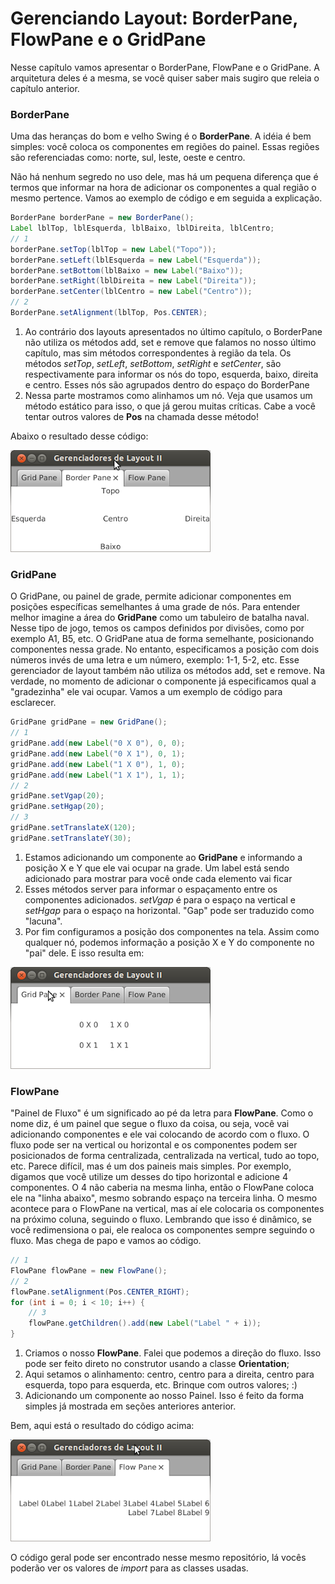 # Gerenciando Layout: BorderPane, FlowPane e o GridPane

Nesse capítulo vamos apresentar o BorderPane, FlowPane e o GridPane. A arquitetura deles é a mesma, se você quiser saber mais sugiro que releia o capítulo anterior.

### BorderPane

Uma das heranças do bom e velho Swing é o **BorderPane**. A idéia é bem simples: você coloca os componentes em regiões do painel. Essas regiões são referenciadas como: norte, sul, leste, oeste e centro.

Não há nenhum segredo no uso dele, mas há um pequena diferença que é termos que informar na hora de adicionar os componentes a qual região o mesmo pertence. Vamos ao exemplo de código e em seguida a explicação.

```java
BorderPane borderPane = new BorderPane();
Label lblTop, lblEsquerda, lblBaixo, lblDireita, lblCentro;
// 1
borderPane.setTop(lblTop = new Label("Topo"));
borderPane.setLeft(lblEsquerda = new Label("Esquerda"));
borderPane.setBottom(lblBaixo = new Label("Baixo"));
borderPane.setRight(lblDireita = new Label("Direita"));
borderPane.setCenter(lblCentro = new Label("Centro"));
// 2
BorderPane.setAlignment(lblTop, Pos.CENTER);
```

1. Ao contrário dos layouts apresentados no último capítulo, o BorderPane não utiliza os métodos add, set e remove que falamos no nosso último capítulo, mas sim métodos correspondentes à região da tela. Os métodos _setTop_, _setLeft_, _setBottom_, _setRight_ e _setCenter_, são respectivamente para informar os nós do topo, esquerda, baixo, direita e centro. Esses nós são agrupados dentro do espaço do BorderPane
2. Nessa parte mostramos como alinhamos um nó. Veja que usamos um método estático para isso, o que já gerou muitas críticas. Cabe a você tentar outros valores de **Pos** na chamada desse método!

Abaixo o resultado desse código:

![](../imagens/telas/border-pane.png)

### GridPane

O GridPane, ou painel de grade, permite adicionar componentes em posições específicas semelhantes á uma grade de nós. Para entender melhor imagine a área do **GridPane** como um tabuleiro de batalha naval. Nesse tipo de jogo, temos os campos definidos por divisões, como por exemplo A1, B5, etc. O GridPane atua de forma semelhante, posicionando componentes nessa grade. No entanto, especificamos a posição com dois números invés de uma letra e um número, exemplo: 1-1, 5-2, etc. Esse gerenciador de layout também não utiliza os métodos add, set e remove. Na verdade, no momento de adicionar o componente já especificamos qual a "gradezinha" ele vai ocupar. Vamos a um exemplo de código para esclarecer.

```java
GridPane gridPane = new GridPane();
// 1 
gridPane.add(new Label("0 X 0"), 0, 0);
gridPane.add(new Label("0 X 1"), 0, 1);
gridPane.add(new Label("1 X 0"), 1, 0);
gridPane.add(new Label("1 X 1"), 1, 1);
// 2
gridPane.setVgap(20);
gridPane.setHgap(20);
// 3
gridPane.setTranslateX(120);
gridPane.setTranslateY(30);
```

1. Estamos adicionando um componente ao **GridPane** e informando a posição X e Y que ele vai ocupar na grade. Um label está sendo adicionado para mostrar para você onde cada elemento vai ficar
2. Esses métodos server para informar o espaçamento entre os componentes adicionados. _setVgap_ é para o espaço na vertical e _setHgap_ para o espaço na horizontal. "Gap" pode ser traduzido como "lacuna".
3. Por fim configuramos a posição dos componentes na tela. Assim como qualquer nó, podemos informação a posição X e Y do componente no "pai" dele.
   E isso resulta em:

![](../imagens/telas/grid-pane.png)

### FlowPane

"Painel de Fluxo" é um significado ao pé da letra para **FlowPane**. Como o nome diz, é um painel que segue o fluxo da coisa, ou seja, você vai adicionando componentes e ele vai colocando de acordo com o fluxo. O fluxo pode ser na vertical ou horizontal e os componentes podem ser posicionados de forma centralizada, centralizada na vertical, tudo ao topo, etc. Parece difícil, mas é um dos paineis mais simples. Por exemplo, digamos que você utilize um desses do tipo horizontal e adicione 4 componentes. O 4 não caberia na mesma linha, então o FlowPane coloca ele na "linha abaixo", mesmo sobrando espaço na terceira linha. O mesmo acontece para o FlowPane na vertical, mas aí ele colocaria os componentes na próximo coluna, seguindo o fluxo. Lembrando que isso é dinâmico, se você redimensiona o pai, ele realoca os componentes sempre seguindo o fluxo. Mas chega de papo e vamos ao código.

```java
// 1
FlowPane flowPane = new FlowPane();
// 2
flowPane.setAlignment(Pos.CENTER_RIGHT);
for (int i = 0; i < 10; i++) {
    // 3    
    flowPane.getChildren().add(new Label("Label " + i));
}
```

1. Criamos o nosso **FlowPane**. Falei que podemos a direção do fluxo. Isso pode ser feito direto no construtor usando a classe **Orientation**;
2. Aqui setamos o alinhamento: centro, centro para a direita, centro para esquerda, topo para esquerda, etc. Brinque com outros valores; :\)
3. Adicionando um componente ao nosso Painel. Isso é feito da forma simples já mostrada em seções anteriores anterior.

Bem, aqui está o resultado do código acima:

![](../imagens/telas/flow-pane.png)

O código geral pode ser encontrado nesse mesmo repositório, lá vocês poderão ver os valores de _import_ para as classes usadas.

